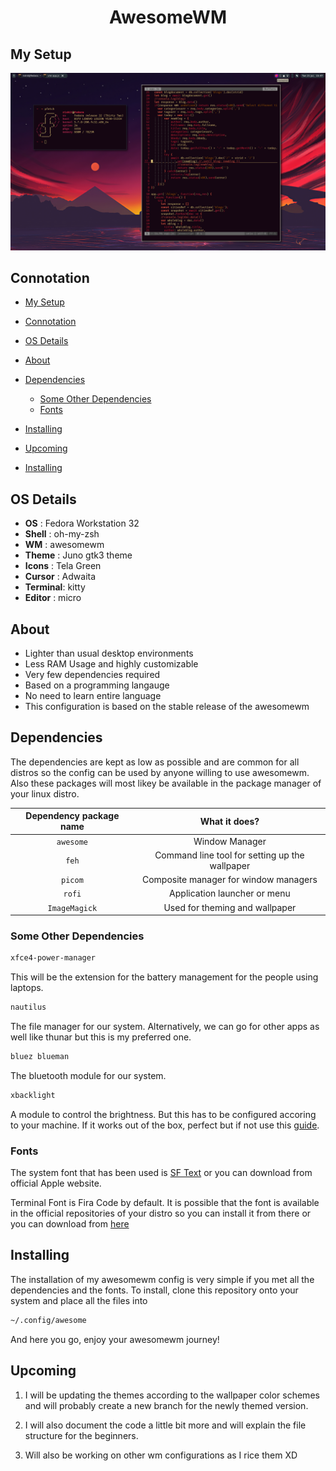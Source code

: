 <div align='center'>
	<h1>AwesomeWM</h1>
</div>

## My Setup ##

![](./images/screenshot.png)

## Connotation ##

- [My Setup](#my-setup)
- [Connotation](#connotation)
- [OS Details](#os-details)
- [About](#about)
- [Dependencies](#dependencies)
	- [Some Other Dependencies](#some-other-dependencies)
	- [Fonts](#fonts)
- [Installing](#installing)
- [Upcoming](#upcoming)

- [Installing](#installing)

<a name='details'><a>
## OS Details ##
+ **OS**      : Fedora Workstation 32
+ **Shell**   : oh-my-zsh
+ **WM**      : awesomewm
+ **Theme**   : Juno gtk3 theme
+ **Icons**   : Tela Green
+ **Cursor**  : Adwaita
+ **Terminal**: kitty
+ **Editor**  : micro

<a name=features></a>
## About ##
+ Lighter than usual desktop environments
+ Less RAM Usage and highly customizable
+ Very few dependencies required
+ Based on a programming langauge
+ No need to learn entire language
+ This configuration is based on the stable release of the awesomewm

<a name=dependencies></a>
## Dependencies ##
The dependencies are kept as low as possible and are common for all distros so the
config can be used by anyone willing to use awesomewm. Also these packages will most likey be available in the package manager of your linux distro.

| Dependency package name | What it does? |
| :---------------------:| :-----------------:|
| `awesome` | Window Manager |
| `feh` | Command line tool for setting up the wallpaper |
| `picom` | Composite manager for window managers |
| `rofi` | Application launcher or menu |
| `ImageMagick` | Used for theming and wallpaper | 


### Some Other Dependencies ###

```bash  
xfce4-power-manager
```
This will be the extension for the battery management for the people using laptops.

```bash
nautilus
```
The file manager for our system. Alternatively, we can go for other apps as well like thunar but this is my preferred one.

```bash
bluez blueman
```
The bluetooth module for our system.

```bash
xbacklight
```
A module to control the brightness. But this has to be configured accoring to your machine. If it works out of the box, perfect but if not use this [guide](https://askubuntu.com/questions/823669/volume-sound-and-screen-brightness-controls-not-working).


### Fonts ###

The system font that has been used is [SF Text](https://github.com/perrychan1/fonts.git) or you can download from official Apple website.

Terminal Font is Fira Code by default. It is possible that the font is available in the official repositories of your distro so you can install it from there or you can download from [here](https://github.com/tonsky/FiraCode)

<a name='installing'></a>
## Installing ##

The installation of my awesomewm config is very simple if you met all the dependencies and the fonts.
To install, clone this repository onto your system and place all the files into 

```bash
~/.config/awesome
```
And here you go, enjoy your awesomewm journey!

<a name='upcoming'></a>
## Upcoming ##

1. I will be updating the themes according to the wallpaper color schemes and will probably create a new branch for the newly themed version.

2. I will also document the code a little bit more and will explain the file structure for the beginners.

3. Will also be working on other wm configurations as I rice them XD